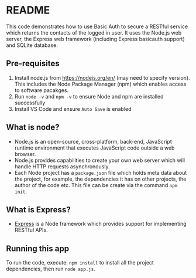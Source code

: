 # README
This code demonstrates how to use Basic Auth to secure a RESTful service which returns the contacts of the logged in user. It uses the Node.js web server, the Express web framework (including Express basicauth support) and SQLite database.

## Pre-requisites
1. Install node.js from https://nodejs.org/en/ (may need to specify version). This includes the Node Package Manager (npm) which enables access to software pacakges.
2. Run `node -v` and `npm -v` to ensure Node and npm are installed successfully
3. Install VS Code and ensure `Auto Save` is enabled

## What is node?
* Node.js is an open-source, cross-platform, back-end, JavaScript runtime environment that executes JavaScript code outside a web browser.
* Node.js provides capabilities to create your own web server which will handle HTTP requests asynchronously.
* Each Node project has a `package.json` file which holds meta data about the project, for example, the dependencies it has on other projects, the author of the code etc. This file can be create via the command `npm init`.

## What is Express?
* [Express](https://expressjs.com/) is a Node framework which provides support for implementing RESTful APIs.

## Running this app
To run the code, execute: `npm install` to install all the project dependencies, then run `node app.js`.



